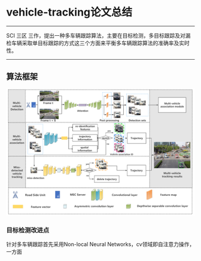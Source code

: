 # vehicle-tracking论文总结
***
SCI 三区 三作，提出一种多车辆跟踪算法，主要在目标检测，多目标跟踪及对漏检车辆采取单目标跟踪的方式这三个方面来平衡多车辆跟踪算法的准确率及实时性。
***
## 算法框架
![](https://github.com/jinghehehe/pictures/blob/main/Figure_2_DPI500.jpg)
### 目标检测改进点
针对多车辆跟踪首先采用Non-local Neural Networks，cv领域即自注意力操作，一方面